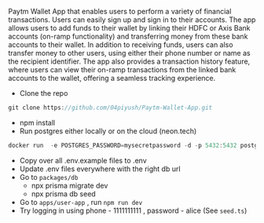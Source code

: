 Paytm Wallet App that enables users to perform a variety of financial transactions. Users can easily sign up and sign in to
their accounts. The app allows users to add funds to their wallet by linking their HDFC or Axis Bank accounts (on-ramp functionality) and
transferring money from these bank accounts to their wallet.
In addition to receiving funds, users can also transfer money to other users, using either their phone number or name as the recipient
identifier. The app also provides a transaction history feature, where users can view their on-ramp transactions from the linked bank
accounts to the wallet, offering a seamless tracking experience.

- Clone the repo

```jsx
git clone https://github.com/04piyush/Paytm-Wallet-App.git
```

- npm install
- Run postgres either locally or on the cloud (neon.tech)

```jsx
docker run  -e POSTGRES_PASSWORD=mysecretpassword -d -p 5432:5432 postgres
```

- Copy over all .env.example files to .env
- Update .env files everywhere with the right db url
- Go to `packages/db`
  - npx prisma migrate dev
  - npx prisma db seed
- Go to `apps/user-app` , run `npm run dev`
- Try logging in using phone - 1111111111 , password - alice (See `seed.ts`)
